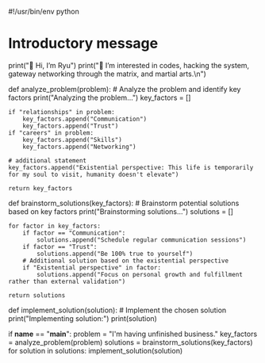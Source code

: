 #!/usr/bin/env python

# Introductory message
print("👋 Hi, I’m Ryu")
print("👀 I’m interested in codes, hacking the system, gateway networking through the matrix, and martial arts.\n")

def analyze_problem(problem):
    # Analyze the problem and identify key factors
    print("Analyzing the problem...")
    key_factors = []

    if "relationships" in problem:
        key_factors.append("Communication")
        key_factors.append("Trust")
    if "careers" in problem:
        key_factors.append("Skills")
        key_factors.append("Networking")

    # additional statement
    key_factors.append("Existential perspective: This life is temporarily for my soul to visit, humanity doesn't elevate")

    return key_factors

def brainstorm_solutions(key_factors):
    # Brainstorm potential solutions based on key factors
    print("Brainstorming solutions...")
    solutions = []

    for factor in key_factors:
        if factor == "Communication":
            solutions.append("Schedule regular communication sessions")
        if factor == "Trust":
            solutions.append("Be 100% true to yourself")
        # Additional solution based on the existential perspective
        if "Existential perspective" in factor:
            solutions.append("Focus on personal growth and fulfillment rather than external validation")

    return solutions

def implement_solution(solution):
    # Implement the chosen solution
    print("Implementing solution:")
    print(solution)

if __name__ == "__main__":
    problem = "I'm having unfinished business."
    key_factors = analyze_problem(problem)
    solutions = brainstorm_solutions(key_factors)
    for solution in solutions:
        implement_solution(solution)
